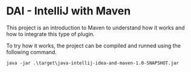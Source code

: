 # DAI - IntelliJ with Maven 

This project is an introduction to Maven to understand how it works and how to integrate this type of plugin.

To try how it works, the project can be compiled and runned using the following command.

```
java -jar .\target\java-intellij-idea-and-maven-1.0-SNAPSHOT.jar
```